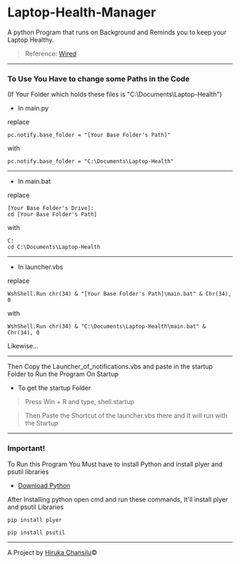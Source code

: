 # Laptop-Health-Manager

A python Program that runs on Background and Reminds you to keep your Laptop Healthy.

> Reference: [Wired](https://www.wired.com/2013/09/laptop-battery/#:~:text=Keeping%20Your%20Laptop%20Plugged%20in%20All%20the%20Time%20Will%20Kill%20Its%20Battery%20Faster,-Laptops%20are%20our&text=In%20order%20to%20squeeze%20as,should%20unplug%20it%20before%20that)

<hr>

### To Use You Have to change some Paths in the Code

(If Your Folder which holds these files is "C:\Documents\Laptop-Health")

- In main.py

replace

```
pc.notify.base_folder = "[Your Base Folder's Path]"
```

with

```
pc.notify.base_folder = "C:\Documents\Laptop-Health"
```

<hr>

- In main.bat

replace

```
[Your Base Folder's Drive]:
cd [Your Base Folder's Path]
```

with

```
C:
cd C:\Documents\Laptop-Health
```

<hr>

- In launcher.vbs

replace

```
WshShell.Run chr(34) & "[Your Base Folder's Path]\main.bat" & Chr(34), 0
```

with

```
WshShell.Run chr(34) & "C:\Documents\Laptop-Health\main.bat" & Chr(34), 0
```

Likewise...

<hr>

Then Copy the Launcher_of_notifications.vbs and paste in the startup Folder to Run the Program On Startup

- To get the startup Folder

> Press Win + R and type, shell:startup

> Then Paste the Shortcut of the launcher.vbs there and It will run with the Startup

<hr>

### Important!

To Run this Program You Must have to install Python and install plyer and psutil libraries

- [Download Python](https://www.python.org/)

After Installing python open cmd and run these commands, It'll install plyer and psutil Libraries

```
pip install plyer
```

```
pip install psutil
```

<hr>

A Project by [Hiruka Chansilu](https://hirukachansilu.tk)©

